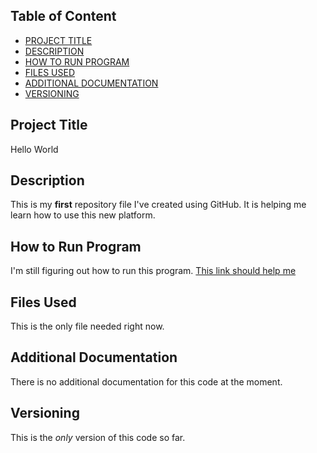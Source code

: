 ## Table of Content
- [PROJECT TITLE](#Project-Title)
- [DESCRIPTION](#Description)
- [HOW TO RUN PROGRAM](#How-to-run-program)
- [FILES USED](#files-used)
- [ADDITIONAL DOCUMENTATION](#additional-documentation)
- [VERSIONING](#versioning)

## Project Title
Hello World

## Description
This is my **first** repository file I've created using GitHub. It is helping me learn how to use this new platform.

## How to Run Program
I'm still figuring out how to run this program. [This link should help me](https://stackoverflow.com/questions/59815504/how-to-run-a-github-repository)

## Files Used
This is the only file needed right now.

## Additional Documentation
There is no additional documentation for this code at the moment. 

## Versioning
This is the *only* version of this code so far. 
